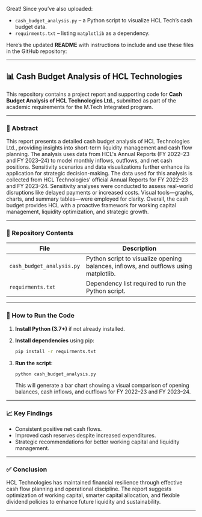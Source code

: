 Great! Since you’ve also uploaded:

* `cash_budget_analysis.py` – a Python script to visualize HCL Tech’s cash budget data.
* `requirments.txt` – listing `matplotlib` as a dependency.

Here’s the updated **README** with instructions to include and use these files in the GitHub repository:

---

## 📊 Cash Budget Analysis of HCL Technologies

This repository contains a project report and supporting code for **Cash Budget Analysis of HCL Technologies Ltd.**, submitted as part of the academic requirements for the M.Tech Integrated program.

---

### 🧠 Abstract

This report presents a detailed cash budget analysis of HCL Technologies Ltd., providing insights into short-term liquidity management and cash flow planning. The analysis uses data from HCL's Annual Reports (FY 2022–23 and FY 2023–24) to model monthly inflows, outflows, and net cash positions. Sensitivity scenarios and data visualizations further enhance its application for strategic decision-making.
The data used for this analysis is collected from HCL Technologies’ official Annual Reports for FY 2022–23 and FY 2023–24. Sensitivity analyses were conducted to assess real-world disruptions like delayed payments or increased costs. Visual tools—graphs, charts, and summary tables—were employed for clarity. Overall, the cash budget provides HCL with a proactive framework for working capital management, liquidity optimization, and strategic growth.

---

### 📁 Repository Contents

| File                      | Description                                                                          |
| ------------------------- | ------------------------------------------------------------------------------------ |
| `cash_budget_analysis.py` | Python script to visualize opening balances, inflows, and outflows using matplotlib. |
| `requirments.txt`         | Dependency list required to run the Python script.                                   |

---

### 🧾 How to Run the Code

1. **Install Python (3.7+)** if not already installed.

2. **Install dependencies** using pip:

   ```bash
   pip install -r requirments.txt
   ```

3. **Run the script**:

   ```bash
   python cash_budget_analysis.py
   ```

   This will generate a bar chart showing a visual comparison of opening balances, cash inflows, and outflows for FY 2022–23 and FY 2023–24.

---

### 📈 Key Findings

* Consistent positive net cash flows.
* Improved cash reserves despite increased expenditures.
* Strategic recommendations for better working capital and liquidity management.

---

### ✅ Conclusion

HCL Technologies has maintained financial resilience through effective cash flow planning and operational discipline. The report suggests optimization of working capital, smarter capital allocation, and flexible dividend policies to enhance future liquidity and sustainability.

---
